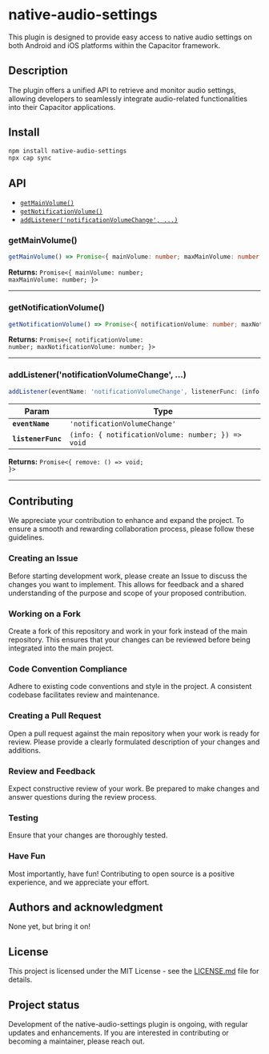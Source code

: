 # native-audio-settings

This plugin is designed to provide easy access to native audio settings on both Android and iOS platforms within the Capacitor framework.

## Description
The plugin offers a unified API to retrieve and monitor audio settings, allowing developers to seamlessly integrate audio-related functionalities into their Capacitor applications.

## Install

```bash
npm install native-audio-settings
npx cap sync
```

## API

<docgen-index>

* [`getMainVolume()`](#getmainvolume)
* [`getNotificationVolume()`](#getnotificationvolume)
* [`addListener('notificationVolumeChange', ...)`](#addlistenernotificationvolumechange)

</docgen-index>

<docgen-api>
<!--Update the source file JSDoc comments and rerun docgen to update the docs below-->

### getMainVolume()

```typescript
getMainVolume() => Promise<{ mainVolume: number; maxMainVolume: number; }>
```

**Returns:** <code>Promise&lt;{ mainVolume: number; maxMainVolume: number; }&gt;</code>

--------------------


### getNotificationVolume()

```typescript
getNotificationVolume() => Promise<{ notificationVolume: number; maxNotificationVolume: number; }>
```

**Returns:** <code>Promise&lt;{ notificationVolume: number; maxNotificationVolume: number; }&gt;</code>

--------------------


### addListener('notificationVolumeChange', ...)

```typescript
addListener(eventName: 'notificationVolumeChange', listenerFunc: (info: { notificationVolume: number; }) => void) => Promise<{ remove: () => void; }>
```

| Param              | Type                                                            |
| ------------------ | --------------------------------------------------------------- |
| **`eventName`**    | <code>'notificationVolumeChange'</code>                         |
| **`listenerFunc`** | <code>(info: { notificationVolume: number; }) =&gt; void</code> |

**Returns:** <code>Promise&lt;{ remove: () =&gt; void; }&gt;</code>

--------------------

</docgen-api>

## Contributing
We appreciate your contribution to enhance and expand the project. To ensure a smooth and rewarding collaboration process, please follow these guidelines.

### Creating an Issue
Before starting development work, please create an Issue to discuss the changes you want to implement. This allows for feedback and a shared understanding of the purpose and scope of your proposed contribution.

### Working on a Fork
Create a fork of this repository and work in your fork instead of the main repository. This ensures that your changes can be reviewed before being integrated into the main project.

### Code Convention Compliance
Adhere to existing code conventions and style in the project. A consistent codebase facilitates review and maintenance.

### Creating a Pull Request
Open a pull request against the main repository when your work is ready for review. Please provide a clearly formulated description of your changes and additions.

### Review and Feedback
Expect constructive review of your work. Be prepared to make changes and answer questions during the review process.

### Testing
Ensure that your changes are thoroughly tested.

### Have Fun
Most importantly, have fun! Contributing to open source is a positive experience, and we appreciate your effort.

## Authors and acknowledgment
None yet, but bring it on!

## License
This project is licensed under the MIT License - see the [LICENSE.md](LICENSE.md) file for details.

## Project status
Development of the native-audio-settings plugin is ongoing, with regular updates and enhancements. If you are interested in contributing or becoming a maintainer, please reach out.

